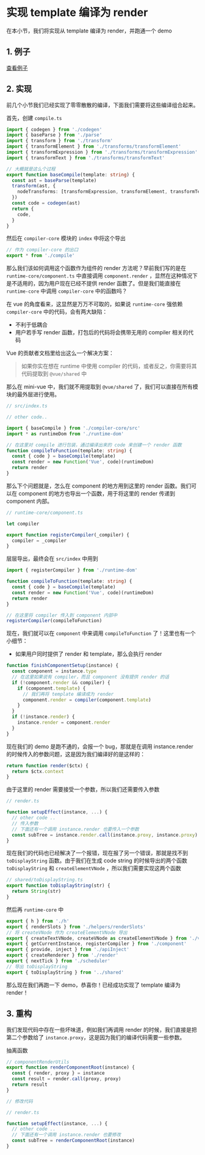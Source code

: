 # 实现 template 编译为 render

在本小节，我们将实现从 template 编译为 render，并跑通一个 demo

## 1. 例子

[查看例子](https://github.com/zx-projects/mini-vue/tree/main/example/compileBase)

## 2. 实现

前几个小节我们已经实现了零零散散的编译，下面我们需要将这些编译组合起来。

首先，创建 `compile.ts`

```ts
import { codegen } from './codegen'
import { baseParse } from './parse'
import { transform } from './transform'
import { transformElement } from './transforms/transformElement'
import { transformExpression } from './transforms/transformExpression'
import { transformText } from './transforms/transformText'

// 大概就是这么个过程
export function baseCompile(template: string) {
  const ast = baseParse(template)
  transform(ast, {
    nodeTransforms: [transformExpression, transformElement, transformText],
  })
  const code = codegen(ast)
  return {
    code,
  }
}
```

然后在 `compiler-core` 模块的 `index` 中将这个导出

```ts
// 作为 compiler-core 的出口
export * from './compile'
```

那么我们该如何调用这个函数作为组件的 render 方法呢？早前我们写的是在 `runtime-core/component.ts` 中直接调用 `component.render` ，显然在这种情况下是不适用的，因为用户现在已经不提供 render 函数了。但是我们能直接在 `runtime-core` 中调用 `compiler-core` 中的函数吗？

在 vue 的角度看来，这显然是万万不可取的，如果说 `runtime-core` 强依赖 `compiler-core` 中的代码，会有两大缺陷：

- 不利于低耦合
- 用户若手写 render 函数，打包后的代码将会携带无用的 compiler 相关的代码

Vue 的贡献者文档里给出这么一个解决方案：

> 如果你实在想在 runtime 中使用 compiler 的代码，或者反之，你需要将其代码提取到 `@vue/shared` 中

那么在 mini-vue 中，我们就不用提取到 `@vue/shared` 了，我们可以直接在所有模块的最外层进行使用。

```ts
// src/index.ts

// other code..

import { baseCompile } from './compiler-core/src'
import * as runtimeDom from './runtime-dom'

// 在这里对 compile 进行包装，通过编译出来的 code 来创建一个 render 函数
function compileToFunction(template: string) {
  const { code } = baseCompile(template)
  const render = new Function('Vue', code)(runtimeDom)
  return render
}
```

那么下个问题就是，怎么在 component 的地方用到这里的 render 函数。我们可以在 component 的地方也导出一个函数，用于将这里的 render 传递到 component 内部。

```ts
// runtime-core/component.ts

let compiler

export function registerCompiler(_compiler) {
  compiler = _compiler
}
```

层层导出，最终会在 `src/index` 中用到

```ts
import { registerCompiler } from './runtime-dom'

function compileToFunction(template: string) {
  const { code } = baseCompile(template)
  const render = new Function('Vue', code)(runtimeDom)
  return render
}

// 在这里将 compiler 传入到 component 内部中
registerCompiler(compileToFunction)
```

现在，我们就可以在 `component` 中来调用 `compileToFunction` 了！这里也有一个小细节：

- 如果用户同时提供了 render 和 template，那么会执行 render

```ts
function finishComponentSetup(instance) {
  const component = instance.type
  // 在这里如果说有 compiler，而且 component 没有提供 render 的话
  if (!component.render && compiler) {
    if (component.template) {
      // 我们再将 template 编译成为 render
      component.render = compiler(component.template)
    }
  }
  if (!instance.render) {
    instance.render = component.render
  }
}
```

现在我们的 demo 是跑不通的，会报一个 bug，那就是在调用 instance.render 的时候传入的参数问题，这是因为我们编译好的是这样的：

```ts
return function render($ctx) {
  return $ctx.context
}
```

由于这里的 render 需要接受一个参数，所以我们还需要传入参数

```ts
// render.ts

function setupEffect(instance, ...) {
  // other code ..
  // 传入参数
  // 下面还有一个调用 instance.render 也要传入一个参数
  const subTree = instance.render.call(instance.proxy, instance.proxy)
}
```

现在我们的代码也已经解决了一个报错，现在报了另一个错误，那就是找不到 `toDisplayString` 函数。由于我们在生成 code string 的时候导出的两个函数 `toDisplayString` 和 `createElementVNode` ，所以我们需要实现这两个函数

```ts
// shared/toDisplayString.ts
export function toDisplayString(str) {
  return String(str)
}
```

然后再 `runtime-core` 中

```ts
export { h } from './h'
export { renderSlots } from './helpers/renderSlots'
// 将 createVNode 作为 createElementVNode 导出
export { createTextVNode, createVNode as createElementVNode } from './vnode'
export { getCurrentInstance, registerCompiler } from './component'
export { provide, inject } from './apiInject'
export { createRenderer } from './render'
export { nextTick } from './scheduler'
// 导出 toDisplayString
export { toDisplayString } from '../shared'
```

那么现在我们再跑一下 demo，恭喜你！已经成功实现了 template 编译为 render！

## 3. 重构

我们发现代码中存在一些坏味道，例如我们再调用 render 的时候，我们直接是把第二个参数给了 `instance.proxy`，这是因为我们的编译代码需要一些参数。

抽离函数

```ts
// componentRenderUtils
export function renderComponentRoot(instance) {
  const { render, proxy } = instance
  const result = render.call(proxy, proxy)
  return result
}
```

```ts
// 修改代码

// render.ts

function setupEffect(instance, ...) {
  // other code ..
  // 下面还有一个调用 instance.render 也要修改
  const subTree = renderComponentRoot(instance)
}
```

